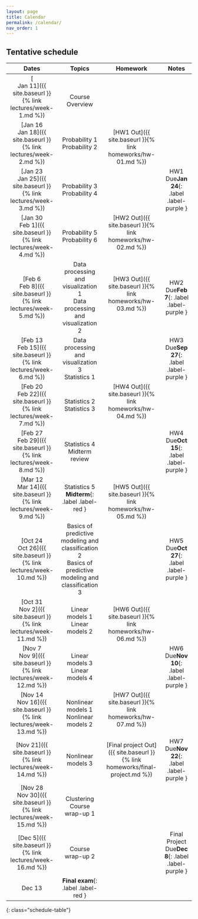 ```yaml
---
layout: page
title: Calendar
permalink: /calendar/
nav_order: 1
---
```


## Tentative schedule

| Dates         | Topics                                   | Homework  | Notes                    |
|:-------------:|:----------------------------------------:|:---------:|:------------------------:|
|[ <br /> Jan 11]({{ site.baseurl }}{% link lectures/week-1.md %})|  <br /> Course Overview     |                          |
|[Jan 16 <br />  Jan 18]({{ site.baseurl }}{% link lectures/week-2.md %})  | Probability 1   <br /> Probability 2     |<br/> [HW1 Out]({{ site.baseurl }}{% link homeworks/hw-01.md %})   | 
|[Jan 23 <br />  Jan 25]({{ site.baseurl }}{% link lectures/week-3.md %})  | Probability 3   <br /> Probability 4     |                                                                   |HW1 Due**Jan 24**{: .label .label-purple }
|[Jan 30 <br />  Feb 1]({{ site.baseurl }}{% link lectures/week-4.md %})   | Probability 5   <br /> Probability 6     | [HW2 Out]({{ site.baseurl }}{% link homeworks/hw-02.md %})  <br/><br/>      |
|[Feb 6  <br />  Feb 8]({{ site.baseurl }}{% link lectures/week-5.md %})   | Data processing and visualization 1  <br/> Data processing and visualization 2    |[HW3 Out]({{ site.baseurl }}{% link homeworks/hw-03.md %}) <br/><br/> |HW2 Due**Feb 7**{: .label .label-purple }
|[Feb 13 <br />  Feb 15]({{ site.baseurl }}{% link lectures/week-6.md %})  | Data processing and visualization 3  <br />  Statistics 1     |                  |HW3 Due**Sep 27**{: .label .label-purple }
|[Feb 20 <br />  Feb 22]({{ site.baseurl }}{% link lectures/week-7.md %})  | Statistics 2   <br />  Statistics 3     |[HW4 Out]({{ site.baseurl }}{% link homeworks/hw-04.md %})   <br/><br/>                             |
|[Feb 27 <br />  Feb 29]({{ site.baseurl }}{% link lectures/week-8.md %})  | Statistics 4   <br />  Midterm review      |                     | HW4 Due**Oct 15**{: .label .label-purple }
|[Mar 12 <br />  Mar 14]({{ site.baseurl }}{% link lectures/week-9.md %})   | Statistics 5   <br /> **Midterm**{: .label .label-red } | <br/> [HW5 Out]({{ site.baseurl }}{% link homeworks/hw-05.md %})      |
|[Oct 24  <br />  Oct 26]({{ site.baseurl }}{% link lectures/week-10.md %})       | Basics of predictive modeling and classification 2   <br /> Basics of predictive modeling and classification 3 |                        |HW5 Due**Oct 27**{: .label .label-purple }
|[Oct 31 <br /> Nov 2]({{ site.baseurl }}{% link lectures/week-11.md %})  | Linear models 1   <br /> Linear models 2 |<br/> [HW6 Out]({{ site.baseurl }}{% link homeworks/hw-06.md %})                         |
|[Nov 7 <br /> Nov 9]({{ site.baseurl }}{% link lectures/week-12.md %})      | Linear models 3   <br /> Linear models 4  |                        |HW6 Due**Nov 10**{: .label .label-purple }
|[Nov 14 <br /> Nov 16]({{ site.baseurl }}{% link lectures/week-13.md %})      | Nonlinear models 1   <br /> Nonlinear models 2  |   [HW7 Out]({{ site.baseurl }}{% link homeworks/hw-07.md %}) <br/><br/>                    |
|[Nov 21]({{ site.baseurl }}{% link lectures/week-14.md %})     | Nonlinear models 3  |[Final project Out]({{ site.baseurl }}{% link homeworks/final-project.md %})   <br />             |HW7 Due**Nov 22**{: .label .label-purple }
|[Nov 28 <br /> Nov 30]({{ site.baseurl }}{% link lectures/week-15.md %})   | Clustering  <br />  Course wrap-up 1                    |
|[Dec 5]({{ site.baseurl }}{% link lectures/week-16.md %})   | Course wrap-up 2               |   |Final Project Due**Dec 8**{: .label .label-purple }
|Dec 13   | **Final exam**{: .label .label-red }                  |   |




{: class="schedule-table"}
